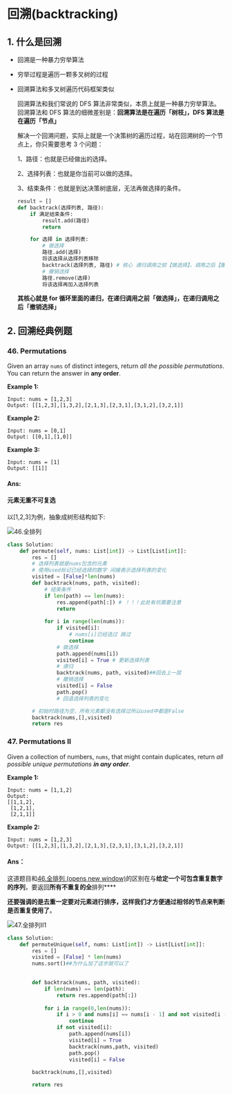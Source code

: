 # 回溯(backtracking)

## 1. 什么是回溯

- 回溯是一种暴力穷举算法

- 穷举过程是遍历一颗多叉树的过程

- 回溯算法和多叉树遍历代码框架类似

  

  回溯算法和我们常说的 DFS 算法非常类似，本质上就是一种暴力穷举算法。回溯算法和 DFS 算法的细微差别是：**回溯算法是在遍历「树枝」，DFS 算法是在遍历「节点」**

  

  解决一个回溯问题，实际上就是一个决策树的遍历过程，站在回溯树的一个节点上，你只需要思考 3 个问题：

  1、路径：也就是已经做出的选择。

  2、选择列表：也就是你当前可以做的选择。

  3、结束条件：也就是到达决策树底层，无法再做选择的条件。

  ```python
  result = []
  def backtrack(选择列表, 路径):
      if 满足结束条件:
          result.add(路径)
          return
  
      for 选择 in 选择列表:
          # 做选择
          路径.add(选择)
          将该选择从选择列表移除
          backtrack(选择列表, 路径) # 核心 递归调用之前【做选择】，调用之后【撤销选择】
          # 撤销选择
          路径.remove(选择)
          将该选择再加入选择列表
  
  
  ```

  **其核心就是 for 循环里面的递归，在递归调用之前「做选择」，在递归调用之后「撤销选择」**



## 2. 回溯经典例题



###  46.  Permutations

Given an array `nums` of distinct integers, return *all the possible permutations*. You can return the answer in **any order**.

**Example 1:**

```
Input: nums = [1,2,3]
Output: [[1,2,3],[1,3,2],[2,1,3],[2,3,1],[3,1,2],[3,2,1]]
```

**Example 2:**

```
Input: nums = [0,1]
Output: [[0,1],[1,0]]
```

**Example 3:**

```
Input: nums = [1]
Output: [[1]]
```



#### Ans:

#### 元素无重不可复选

以[1,2,3]为例，抽象成树形结构如下:

![46.全排列](https://code-thinking-1253855093.file.myqcloud.com/pics/20211027181706.png)

```python
class Solution:
    def permute(self, nums: List[int]) -> List[List[int]]:
        res = []
        # 选择列表就是nums包含的元素
        # 使用used标记已经选择的数字 间接表示选择列表的变化
        visited = [False]*len(nums)
        def backtrack(nums, path, visited):
            # 结束条件
            if len(path) == len(nums):
                res.append(path[:]) # ！！！此处有坑需要注意
                return
            
            for i in range(len(nums)):
                if visited[i]:
                    # nums[i]已经选过 跳过
                    continue
                # 做选择
                path.append(nums[i])
                visited[i] = True # 更新选择列表
                # 递归
                backtrack(nums, path, visited)##回去上一层
                # 撤销选择
                visited[i] = False
                path.pop()
                # 回退选择列表的变化

        # 初始时路径为空，所有元素都没有选择过所以used中都是False
        backtrack(nums,[],visited)
        return res
```





### 47.  Permutations II



Given a collection of numbers, `nums`, that might contain duplicates, return *all possible unique permutations **in any order**.*

**Example 1:**

```
Input: nums = [1,1,2]
Output:
[[1,1,2],
 [1,2,1],
 [2,1,1]]
```

**Example 2:**

```
Input: nums = [1,2,3]
Output: [[1,2,3],[1,3,2],[2,1,3],[2,3,1],[3,1,2],[3,2,1]]
```



#### Ans：

这道题目和[46.全排列 (opens new window)](https://programmercarl.com/0046.全排列.html)的区别在与**给定一个可包含重复数字的序列**，要返回**所有不重复的全**排列****

**还要强调的是去重一定要对元素进行排序，这样我们才方便通过相邻的节点来判断是否重复使用了**。

![47.全排列II1](https://img-blog.csdnimg.cn/20201124201331223.png)

```python
class Solution:
    def permuteUnique(self, nums: List[int]) -> List[List[int]]:
        res = []
        visited = [False] * len(nums)
        nums.sort()##为什么加了这步就可以了
        

        def backtrack(nums, path, visited):
            if len(nums) == len(path):
                return res.append(path[:])
            
            for i in range(0,len(nums)):
                if i > 0 and nums[i] == nums[i - 1] and not visited[i - 1]:##如果一个数和前一个数相同且没有被记录，继续循环（1，1，2）
                    continue
                if not visited[i]:
                    path.append(nums[i])
                    visited[i] = True
                    backtrack(nums,path, visited)
                    path.pop()
                    visited[i] = False
 
        backtrack(nums,[],visited)

        return res   
```

